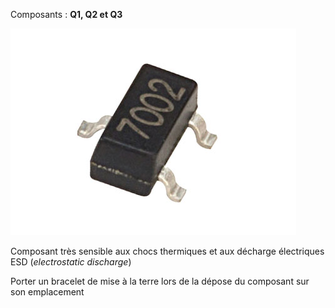 Composants : **Q1, Q2 et Q3**

![](images/2n7002.png)

Composant très sensible aux chocs thermiques et aux décharge électriques ESD (*electrostatic discharge*)

Porter un bracelet de mise à la terre lors de la dépose du composant sur son emplacement

